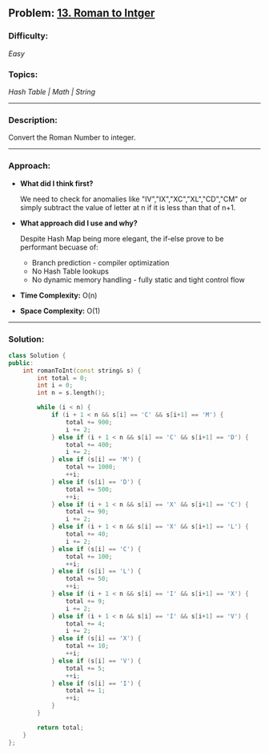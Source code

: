 ## Problem: [13. Roman to Intger](https://leetcode.com/problems/roman-to-integer/)

### Difficulty:
*Easy*

### Topics:
*Hash Table | Math | String*

---

### Description:
Convert the Roman Number to integer.

---

### Approach:
- **What did I think first?**

    We need to check for anomalies like "IV","IX","XC","XL","CD","CM" or simply subtract the value of letter at n if it is less than that of n+1. 

- **What approach did I use and why?**

    Despite Hash Map being more elegant, the if-else prove to be performant becuase of:
    - Branch prediction - compiler optimization
    - No Hash Table lookups
    - No dynamic memory handling - fully static and tight control flow

- **Time Complexity:** O(n)
- **Space Complexity:** O(1)

---

### Solution:
```cpp
class Solution {
public:
    int romanToInt(const string& s) {
        int total = 0;
        int i = 0;
        int n = s.length();

        while (i < n) {
            if (i + 1 < n && s[i] == 'C' && s[i+1] == 'M') {
                total += 900;
                i += 2;
            } else if (i + 1 < n && s[i] == 'C' && s[i+1] == 'D') {
                total += 400;
                i += 2;
            } else if (s[i] == 'M') {
                total += 1000;
                ++i;
            } else if (s[i] == 'D') {
                total += 500;
                ++i;
            } else if (i + 1 < n && s[i] == 'X' && s[i+1] == 'C') {
                total += 90;
                i += 2;
            } else if (i + 1 < n && s[i] == 'X' && s[i+1] == 'L') {
                total += 40;
                i += 2;
            } else if (s[i] == 'C') {
                total += 100;
                ++i;
            } else if (s[i] == 'L') {
                total += 50;
                ++i;
            } else if (i + 1 < n && s[i] == 'I' && s[i+1] == 'X') {
                total += 9;
                i += 2;
            } else if (i + 1 < n && s[i] == 'I' && s[i+1] == 'V') {
                total += 4;
                i += 2;
            } else if (s[i] == 'X') {
                total += 10;
                ++i;
            } else if (s[i] == 'V') {
                total += 5;
                ++i;
            } else if (s[i] == 'I') {
                total += 1;
                ++i;
            }
        }

        return total;
    }
};
```
